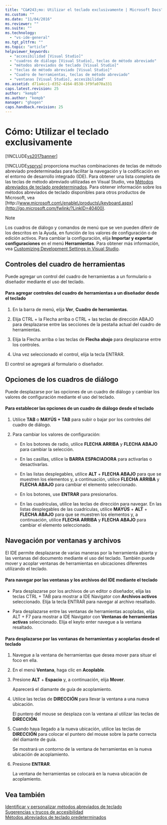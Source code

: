 ```yaml
---
title: "C&#243;mo: Utilizar el teclado exclusivamente | Microsoft Docs"
ms.custom: ""
ms.date: "11/04/2016"
ms.reviewer: ""
ms.suite: ""
ms.technology: 
  - "vs-ide-general"
ms.tgt_pltfrm: ""
ms.topic: "article"
helpviewer_keywords: 
  - "accesibilidad [Visual Studio]"
  - "cuadros de diálogo [Visual Studio], teclas de método abreviado"
  - "métodos abreviados de teclado [Visual Studio]"
  - "teclas de método abreviado [Visual Studio]"
  - "Cuadro de herramientas, teclas de método abreviado"
  - "ventanas [Visual Studio], accesibilidad"
ms.assetid: d71a4cc1-d352-4164-8538-3f9fa070a331
caps.latest.revision: 25
author: "kempb"
ms.author: "kempb"
manager: "ghogen"
caps.handback.revision: 25
---
```

# C&#243;mo: Utilizar el teclado exclusivamente
[!INCLUDE[vs2017banner](../../code-quality/includes/vs2017banner.md)]

[!INCLUDE[vsprvs](../../code-quality/includes/vsprvs_md.md)] proporciona muchas combinaciones de teclas de método abreviado predeterminadas para facilitar la navegación y la codificación en el entorno de desarrollo integrado \(IDE\).  Para obtener una lista completa de las teclas de método abreviado utilizadas en Visual Studio, vea [Métodos abreviados de teclado predeterminados](../../ide/default-keyboard-shortcuts-in-visual-studio.md). Para obtener información sobre los métodos abreviados de teclado disponibles para otros productos de Microsoft, vea [http:\/\/www.microsoft.com\/enable\/products\/keyboard.aspx](http://go.microsoft.com/fwlink/?LinkID=40400).  
  
> [!NOTE]
>  Los cuadros de diálogo y comandos de menú que se ven pueden diferir de los descritos en la Ayuda, en función de los valores de configuración o de edición activos.  Para cambiar la configuración, elija **Importar y exportar configuraciones** en el menú **Herramientas**.  Para obtener más información, vea [Customizing Development Settings in Visual Studio](http://msdn.microsoft.com/es-es/22c4debb-4e31-47a8-8f19-16f328d7dcd3).  
  
## Controles del cuadro de herramientas  
 Puede agregar un control del cuadro de herramientas a un formulario o diseñador mediante el uso del teclado.  
  
#### Para agregar controles del cuadro de herramientas a un diseñador desde el teclado  
  
1.  En la barra de menú, elija **Ver**, **Cuadro de herramientas**.  
  
2.  Elija CTRL \+ la Flecha arriba o CTRL \+ las teclas de dirección ABAJO para desplazarse entre las secciones de la pestaña actual del cuadro de herramientas.  
  
3.  Elija la Flecha arriba o las teclas de **Flecha abajo** para desplazarse entre los controles.  
  
4.  Una vez seleccionado el control, elija la tecla ENTRAR.  
  
 El control se agregará al formulario o diseñador.  
  
## Opciones de los cuadros de diálogo  
 Puede desplazarse por las opciones de un cuadro de diálogo y cambiar los valores de configuración mediante el uso del teclado.  
  
#### Para establecer las opciones de un cuadro de diálogo desde el teclado  
  
1.  Utilice **TAB** o **MAYÚS \+ TAB** para subir o bajar por los controles del cuadro de diálogo.  
  
2.  Para cambiar los valores de configuración:  
  
    -   En los botones de radio, utilice **FLECHA ARRIBA** y **FLECHA ABAJO** para cambiar la selección.  
  
    -   En las casillas, utilice la **BARRA ESPACIADORA** para activarlas o desactivarlas.  
  
    -   En las listas desplegables, utilice **ALT** \+ **FLECHA ABAJO** para que se muestren los elementos y, a continuación, utilice **FLECHA ARRIBA** y **FLECHA ABAJO** para cambiar el elemento seleccionado.  
  
    -   En los botones, use **ENTRAR** para presionarlos.  
  
    -   En las cuadrículas, utilice las teclas de dirección para navegar.  En las listas desplegables de las cuadrículas, utilice **MAYÚS** \+ **ALT** \+ **FLECHA ABAJO** para que se muestren los elementos y, a continuación, utilice **FLECHA ARRIBA** y **FLECHA ABAJO** para cambiar el elemento seleccionado.  
  
## Navegación por ventanas y archivos  
 El IDE permite desplazarse de varias maneras por la herramienta abierta y las ventanas del documento mediante el uso del teclado.  También puede mover y acoplar ventanas de herramientas en ubicaciones diferentes utilizando el teclado.  
  
#### Para navegar por las ventanas y los archivos del IDE mediante el teclado  
  
-   Para desplazarse por los archivos de un editor o diseñador, elija las teclas CTRL \+ TAB para mostrar a IDE Navigator con **Archivos activos** seleccionado.  Elija la tecla ENTRAR para navegar al archivo resaltado.  
  
-   Para desplazarse entre las ventanas de herramientas acopladas, elija ALT \+ F7 para mostrar a IDE Navigator con **Ventanas de herramientas activas** seleccionado.  Elija el keyto enter navegue a la ventana resaltado.  
  
#### Para desplazarse por las ventanas de herramientas y acoplarlas desde el teclado  
  
1.  Navegue a la ventana de herramientas que desea mover para situar el foco en ella.  
  
2.  En el menú **Ventana**, haga clic en **Acoplable**.  
  
3.  Presione **ALT** \+ **Espacio** y, a continuación, elija **Mover**.  
  
     Aparecerá el diamante de guía de acoplamiento.  
  
4.  Utilice las teclas de **DIRECCIÓN** para llevar la ventana a una nueva ubicación.  
  
     El puntero del mouse se desplaza con la ventana al utilizar las teclas de **DIRECCIÓN**.  
  
5.  Cuando haya llegado a la nueva ubicación, utilice las teclas de **DIRECCIÓN** para colocar el puntero del mouse sobre la parte correcta del diamante de guía.  
  
     Se mostrará un contorno de la ventana de herramientas en la nueva ubicación de acoplamiento.  
  
6.  Presione **ENTRAR**.  
  
     La ventana de herramientas se colocará en la nueva ubicación de acoplamiento.  
  
## Vea también  
 [Identificar y personalizar métodos abreviados de teclado](../../ide/identifying-and-customizing-keyboard-shortcuts-in-visual-studio.md)   
 [Sugerencias y trucos de accesibilidad](../../ide/reference/accessibility-tips-and-tricks.md)   
 [Métodos abreviados de teclado predeterminados](../../ide/default-keyboard-shortcuts-in-visual-studio.md)